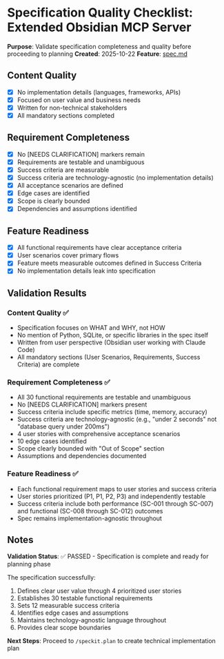 # Specification Quality Checklist: Extended Obsidian MCP Server

**Purpose**: Validate specification completeness and quality before proceeding to planning
**Created**: 2025-10-22
**Feature**: [spec.md](../spec.md)

## Content Quality

- [x] No implementation details (languages, frameworks, APIs)
- [x] Focused on user value and business needs
- [x] Written for non-technical stakeholders
- [x] All mandatory sections completed

## Requirement Completeness

- [x] No [NEEDS CLARIFICATION] markers remain
- [x] Requirements are testable and unambiguous
- [x] Success criteria are measurable
- [x] Success criteria are technology-agnostic (no implementation details)
- [x] All acceptance scenarios are defined
- [x] Edge cases are identified
- [x] Scope is clearly bounded
- [x] Dependencies and assumptions identified

## Feature Readiness

- [x] All functional requirements have clear acceptance criteria
- [x] User scenarios cover primary flows
- [x] Feature meets measurable outcomes defined in Success Criteria
- [x] No implementation details leak into specification

## Validation Results

### Content Quality ✅
- Specification focuses on WHAT and WHY, not HOW
- No mention of Python, SQLite, or specific libraries in the spec itself
- Written from user perspective (Obsidian user working with Claude Code)
- All mandatory sections (User Scenarios, Requirements, Success Criteria) are complete

### Requirement Completeness ✅
- All 30 functional requirements are testable and unambiguous
- No [NEEDS CLARIFICATION] markers present
- Success criteria include specific metrics (time, memory, accuracy)
- Success criteria are technology-agnostic (e.g., "under 2 seconds" not "database query under 200ms")
- 4 user stories with comprehensive acceptance scenarios
- 10 edge cases identified
- Scope clearly bounded with "Out of Scope" section
- Assumptions and dependencies documented

### Feature Readiness ✅
- Each functional requirement maps to user stories and success criteria
- User stories prioritized (P1, P1, P2, P3) and independently testable
- Success criteria include both performance (SC-001 through SC-007) and functional (SC-008 through SC-012) outcomes
- Spec remains implementation-agnostic throughout

## Notes

**Validation Status**: ✅ PASSED - Specification is complete and ready for planning phase

The specification successfully:
1. Defines clear user value through 4 prioritized user stories
2. Establishes 30 testable functional requirements
3. Sets 12 measurable success criteria
4. Identifies edge cases and assumptions
5. Maintains technology-agnostic language throughout
6. Provides clear scope boundaries

**Next Steps**: Proceed to `/speckit.plan` to create technical implementation plan
